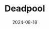 ---
title: Deadpool
caption: A piece for 100 day Affinity 2 Challenge
img: $assets/gallery/Deadpool - 08.png
date: 2024-08-18
showcase: true
color: "#f86631"
---